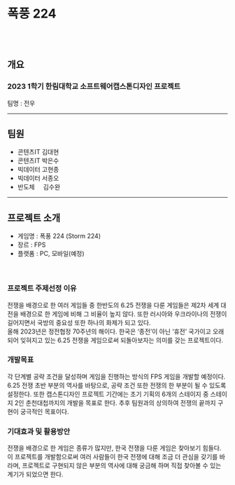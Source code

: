 폭풍 224
========
<br/><br/>

## 개요
### 2023 1학기 한림대학교 소프트웨어캡스톤디자인 프로젝트

팀명 : 전우

***

## 팀원
* 콘텐츠IT 김대현<br/>
* 콘텐츠IT 박은수<br/>
* 빅데이터 고현종<br/>
* 빅데이터 서종오<br/>
* 반도체 &nbsp;&nbsp;&nbsp; 김수완
***

## 프로젝트 소개

* 게임명 : 폭풍 224 (Storm 224)<br/>
* 장르 : FPS<br/>
* 플랫폼 : PC, 모바일(예정)<br/>
<br/><br/>

### 프로젝트 주제선정 이유
전쟁을 배경으로 한 여러 게임들 중 한반도의 6.25 전쟁을 다룬 게임들은 제2차 세계 대전을 배경으로 한 게임에 비해 그 비율이 높지 않다. 또한 러시아와 우크라이나의 전쟁이 길어지면서 국방의 중요성 또한 하나의 화제가 되고 있다.<br/>
올해 2023년은 정전협정 70주년의 해이다. 한국은 ‘종전’이 아닌 ‘휴전’ 국가이고 오래되어 잊혀지고 있는 6.25 전쟁을 게임으로써 되돌아보자는 의미를 갖는 프로젝트이다.

### 개발목표
각 단계별 공략 조건을 달성하며 게임을 진행하는 방식의 FPS 게임을 개발할 예정이다. 6.25 전쟁 초반 부분의 역사를 바탕으로, 공략 조건 또한 전쟁의 한 부분이 될 수 있도록 설정한다. 또한 캡스톤디자인 프로젝트 기간에는 초기 기획의 6개의 스테이지 중 스테이지 2인 춘천대첩까지의 개발을 목표로 한다. 추후 팀원과의 상의하여 전쟁의 끝까지 구현이 궁극적인 목표이다.

### 기대효과 및 활용방안
전쟁을 배경으로 한 게임은 종류가 많지만, 한국 전쟁을 다룬 게임은 찾아보기 힘들다. 이 프로젝트를 개발함으로써 여러 사람들이 한국 전쟁에 대해 조금 더 관심을 갖기를 바라며, 프로젝트로 구현되지 않은 부분의 역사에 대해 궁금해 하며 직접 찾아볼 수 있는 계기가 되었으면 한다.
